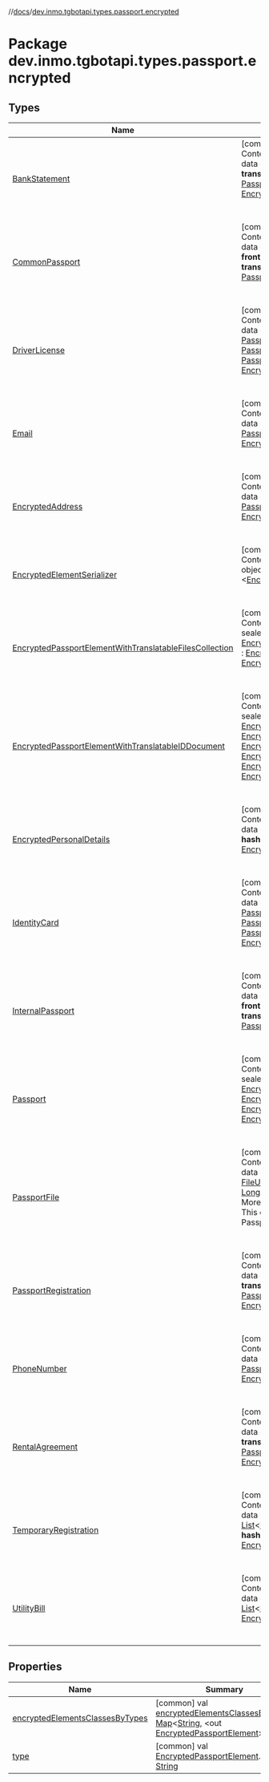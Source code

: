 //[docs](../../index.md)/[dev.inmo.tgbotapi.types.passport.encrypted](index.md)



# Package dev.inmo.tgbotapi.types.passport.encrypted  


## Types  
  
|  Name |  Summary | 
|---|---|
| <a name="dev.inmo.tgbotapi.types.passport.encrypted/BankStatement///PointingToDeclaration/"></a>[BankStatement](-bank-statement/index.md)| <a name="dev.inmo.tgbotapi.types.passport.encrypted/BankStatement///PointingToDeclaration/"></a>[common]  <br>Content  <br>data class [BankStatement](-bank-statement/index.md)(**files**: [List](https://kotlinlang.org/api/latest/jvm/stdlib/kotlin.collections/-list/index.html)<[PassportFile](-passport-file/index.md)>, **translations**: [List](https://kotlinlang.org/api/latest/jvm/stdlib/kotlin.collections/-list/index.html)<[PassportFile](-passport-file/index.md)>, **hash**: [PassportElementHash](../dev.inmo.tgbotapi.types.passport.encrypted.abstracts/index.md#%5Bdev.inmo.tgbotapi.types.passport.encrypted.abstracts%2FPassportElementHash%2F%2F%2FPointingToDeclaration%2F%5D%2FClasslikes%2F625018081)) : [EncryptedPassportElementWithTranslatableFilesCollection](-encrypted-passport-element-with-translatable-files-collection/index.md)  <br><br><br>|
| <a name="dev.inmo.tgbotapi.types.passport.encrypted/CommonPassport///PointingToDeclaration/"></a>[CommonPassport](-common-passport/index.md)| <a name="dev.inmo.tgbotapi.types.passport.encrypted/CommonPassport///PointingToDeclaration/"></a>[common]  <br>Content  <br>data class [CommonPassport](-common-passport/index.md)(**data**: [EncryptedData](../dev.inmo.tgbotapi.types.passport.credentials/index.md#%5Bdev.inmo.tgbotapi.types.passport.credentials%2FEncryptedData%2F%2F%2FPointingToDeclaration%2F%5D%2FClasslikes%2F625018081), **frontSide**: [PassportFile](-passport-file/index.md)?, **selfie**: [PassportFile](-passport-file/index.md)?, **translations**: [List](https://kotlinlang.org/api/latest/jvm/stdlib/kotlin.collections/-list/index.html)<[PassportFile](-passport-file/index.md)>, **hash**: [PassportElementHash](../dev.inmo.tgbotapi.types.passport.encrypted.abstracts/index.md#%5Bdev.inmo.tgbotapi.types.passport.encrypted.abstracts%2FPassportElementHash%2F%2F%2FPointingToDeclaration%2F%5D%2FClasslikes%2F625018081)) : [Passport](-passport/index.md)  <br><br><br>|
| <a name="dev.inmo.tgbotapi.types.passport.encrypted/DriverLicense///PointingToDeclaration/"></a>[DriverLicense](-driver-license/index.md)| <a name="dev.inmo.tgbotapi.types.passport.encrypted/DriverLicense///PointingToDeclaration/"></a>[common]  <br>Content  <br>data class [DriverLicense](-driver-license/index.md)(**data**: [EncryptedData](../dev.inmo.tgbotapi.types.passport.credentials/index.md#%5Bdev.inmo.tgbotapi.types.passport.credentials%2FEncryptedData%2F%2F%2FPointingToDeclaration%2F%5D%2FClasslikes%2F625018081), **frontSide**: [PassportFile](-passport-file/index.md)?, **reverseSide**: [PassportFile](-passport-file/index.md)?, **selfie**: [PassportFile](-passport-file/index.md)?, **translations**: [List](https://kotlinlang.org/api/latest/jvm/stdlib/kotlin.collections/-list/index.html)<[PassportFile](-passport-file/index.md)>, **hash**: [PassportElementHash](../dev.inmo.tgbotapi.types.passport.encrypted.abstracts/index.md#%5Bdev.inmo.tgbotapi.types.passport.encrypted.abstracts%2FPassportElementHash%2F%2F%2FPointingToDeclaration%2F%5D%2FClasslikes%2F625018081)) : [EncryptedPassportElementWithTranslatableIDDocument](-encrypted-passport-element-with-translatable-i-d-document/index.md)  <br><br><br>|
| <a name="dev.inmo.tgbotapi.types.passport.encrypted/Email///PointingToDeclaration/"></a>[Email](-email/index.md)| <a name="dev.inmo.tgbotapi.types.passport.encrypted/Email///PointingToDeclaration/"></a>[common]  <br>Content  <br>data class [Email](-email/index.md)(**email**: [String](https://kotlinlang.org/api/latest/jvm/stdlib/kotlin/-string/index.html), **hash**: [PassportElementHash](../dev.inmo.tgbotapi.types.passport.encrypted.abstracts/index.md#%5Bdev.inmo.tgbotapi.types.passport.encrypted.abstracts%2FPassportElementHash%2F%2F%2FPointingToDeclaration%2F%5D%2FClasslikes%2F625018081)) : [EncryptedPassportElementWithEmail](../dev.inmo.tgbotapi.types.passport.encrypted.abstracts/-encrypted-passport-element-with-email/index.md)  <br><br><br>|
| <a name="dev.inmo.tgbotapi.types.passport.encrypted/EncryptedAddress///PointingToDeclaration/"></a>[EncryptedAddress](-encrypted-address/index.md)| <a name="dev.inmo.tgbotapi.types.passport.encrypted/EncryptedAddress///PointingToDeclaration/"></a>[common]  <br>Content  <br>data class [EncryptedAddress](-encrypted-address/index.md)(**data**: [EncryptedData](../dev.inmo.tgbotapi.types.passport.credentials/index.md#%5Bdev.inmo.tgbotapi.types.passport.credentials%2FEncryptedData%2F%2F%2FPointingToDeclaration%2F%5D%2FClasslikes%2F625018081), **hash**: [PassportElementHash](../dev.inmo.tgbotapi.types.passport.encrypted.abstracts/index.md#%5Bdev.inmo.tgbotapi.types.passport.encrypted.abstracts%2FPassportElementHash%2F%2F%2FPointingToDeclaration%2F%5D%2FClasslikes%2F625018081)) : [EncryptedPassportElementWithData](../dev.inmo.tgbotapi.types.passport.encrypted.abstracts/-encrypted-passport-element-with-data/index.md)  <br><br><br>|
| <a name="dev.inmo.tgbotapi.types.passport.encrypted/EncryptedElementSerializer///PointingToDeclaration/"></a>[EncryptedElementSerializer](-encrypted-element-serializer/index.md)| <a name="dev.inmo.tgbotapi.types.passport.encrypted/EncryptedElementSerializer///PointingToDeclaration/"></a>[common]  <br>Content  <br>object [EncryptedElementSerializer](-encrypted-element-serializer/index.md) : <[EncryptedPassportElement](../dev.inmo.tgbotapi.types.passport.encrypted.abstracts/-encrypted-passport-element/index.md)>   <br><br><br>|
| <a name="dev.inmo.tgbotapi.types.passport.encrypted/EncryptedPassportElementWithTranslatableFilesCollection///PointingToDeclaration/"></a>[EncryptedPassportElementWithTranslatableFilesCollection](-encrypted-passport-element-with-translatable-files-collection/index.md)| <a name="dev.inmo.tgbotapi.types.passport.encrypted/EncryptedPassportElementWithTranslatableFilesCollection///PointingToDeclaration/"></a>[common]  <br>Content  <br>sealed class [EncryptedPassportElementWithTranslatableFilesCollection](-encrypted-passport-element-with-translatable-files-collection/index.md) : [EncryptedPassportElementTranslatable](../dev.inmo.tgbotapi.types.passport.encrypted.abstracts/-encrypted-passport-element-translatable/index.md), [EncryptedPassportElementWithFilesCollection](../dev.inmo.tgbotapi.types.passport.encrypted.abstracts/-encrypted-passport-element-with-files-collection/index.md)  <br><br><br>|
| <a name="dev.inmo.tgbotapi.types.passport.encrypted/EncryptedPassportElementWithTranslatableIDDocument///PointingToDeclaration/"></a>[EncryptedPassportElementWithTranslatableIDDocument](-encrypted-passport-element-with-translatable-i-d-document/index.md)| <a name="dev.inmo.tgbotapi.types.passport.encrypted/EncryptedPassportElementWithTranslatableIDDocument///PointingToDeclaration/"></a>[common]  <br>Content  <br>sealed class [EncryptedPassportElementWithTranslatableIDDocument](-encrypted-passport-element-with-translatable-i-d-document/index.md) : [EncryptedPassportElementWithData](../dev.inmo.tgbotapi.types.passport.encrypted.abstracts/-encrypted-passport-element-with-data/index.md), [EncryptedPassportElementWithFrontSide](../dev.inmo.tgbotapi.types.passport.encrypted.abstracts/-encrypted-passport-element-with-front-side/index.md), [EncryptedPassportElementWithReverseSide](../dev.inmo.tgbotapi.types.passport.encrypted.abstracts/-encrypted-passport-element-with-reverse-side/index.md), [EncryptedPassportElementWithSelfie](../dev.inmo.tgbotapi.types.passport.encrypted.abstracts/-encrypted-passport-element-with-selfie/index.md), [EncryptedPassportElementTranslatable](../dev.inmo.tgbotapi.types.passport.encrypted.abstracts/-encrypted-passport-element-translatable/index.md)  <br><br><br>|
| <a name="dev.inmo.tgbotapi.types.passport.encrypted/EncryptedPersonalDetails///PointingToDeclaration/"></a>[EncryptedPersonalDetails](-encrypted-personal-details/index.md)| <a name="dev.inmo.tgbotapi.types.passport.encrypted/EncryptedPersonalDetails///PointingToDeclaration/"></a>[common]  <br>Content  <br>data class [EncryptedPersonalDetails](-encrypted-personal-details/index.md)(**data**: [EncryptedData](../dev.inmo.tgbotapi.types.passport.credentials/index.md#%5Bdev.inmo.tgbotapi.types.passport.credentials%2FEncryptedData%2F%2F%2FPointingToDeclaration%2F%5D%2FClasslikes%2F625018081), **hash**: [PassportElementHash](../dev.inmo.tgbotapi.types.passport.encrypted.abstracts/index.md#%5Bdev.inmo.tgbotapi.types.passport.encrypted.abstracts%2FPassportElementHash%2F%2F%2FPointingToDeclaration%2F%5D%2FClasslikes%2F625018081)) : [EncryptedPassportElementWithData](../dev.inmo.tgbotapi.types.passport.encrypted.abstracts/-encrypted-passport-element-with-data/index.md)  <br><br><br>|
| <a name="dev.inmo.tgbotapi.types.passport.encrypted/IdentityCard///PointingToDeclaration/"></a>[IdentityCard](-identity-card/index.md)| <a name="dev.inmo.tgbotapi.types.passport.encrypted/IdentityCard///PointingToDeclaration/"></a>[common]  <br>Content  <br>data class [IdentityCard](-identity-card/index.md)(**data**: [EncryptedData](../dev.inmo.tgbotapi.types.passport.credentials/index.md#%5Bdev.inmo.tgbotapi.types.passport.credentials%2FEncryptedData%2F%2F%2FPointingToDeclaration%2F%5D%2FClasslikes%2F625018081), **frontSide**: [PassportFile](-passport-file/index.md)?, **reverseSide**: [PassportFile](-passport-file/index.md)?, **selfie**: [PassportFile](-passport-file/index.md)?, **translations**: [List](https://kotlinlang.org/api/latest/jvm/stdlib/kotlin.collections/-list/index.html)<[PassportFile](-passport-file/index.md)>, **hash**: [PassportElementHash](../dev.inmo.tgbotapi.types.passport.encrypted.abstracts/index.md#%5Bdev.inmo.tgbotapi.types.passport.encrypted.abstracts%2FPassportElementHash%2F%2F%2FPointingToDeclaration%2F%5D%2FClasslikes%2F625018081)) : [EncryptedPassportElementWithTranslatableIDDocument](-encrypted-passport-element-with-translatable-i-d-document/index.md)  <br><br><br>|
| <a name="dev.inmo.tgbotapi.types.passport.encrypted/InternalPassport///PointingToDeclaration/"></a>[InternalPassport](-internal-passport/index.md)| <a name="dev.inmo.tgbotapi.types.passport.encrypted/InternalPassport///PointingToDeclaration/"></a>[common]  <br>Content  <br>data class [InternalPassport](-internal-passport/index.md)(**data**: [EncryptedData](../dev.inmo.tgbotapi.types.passport.credentials/index.md#%5Bdev.inmo.tgbotapi.types.passport.credentials%2FEncryptedData%2F%2F%2FPointingToDeclaration%2F%5D%2FClasslikes%2F625018081), **frontSide**: [PassportFile](-passport-file/index.md)?, **selfie**: [PassportFile](-passport-file/index.md)?, **translations**: [List](https://kotlinlang.org/api/latest/jvm/stdlib/kotlin.collections/-list/index.html)<[PassportFile](-passport-file/index.md)>, **hash**: [PassportElementHash](../dev.inmo.tgbotapi.types.passport.encrypted.abstracts/index.md#%5Bdev.inmo.tgbotapi.types.passport.encrypted.abstracts%2FPassportElementHash%2F%2F%2FPointingToDeclaration%2F%5D%2FClasslikes%2F625018081)) : [Passport](-passport/index.md)  <br><br><br>|
| <a name="dev.inmo.tgbotapi.types.passport.encrypted/Passport///PointingToDeclaration/"></a>[Passport](-passport/index.md)| <a name="dev.inmo.tgbotapi.types.passport.encrypted/Passport///PointingToDeclaration/"></a>[common]  <br>Content  <br>sealed class [Passport](-passport/index.md) : [EncryptedPassportElementWithData](../dev.inmo.tgbotapi.types.passport.encrypted.abstracts/-encrypted-passport-element-with-data/index.md), [EncryptedPassportElementWithFrontSide](../dev.inmo.tgbotapi.types.passport.encrypted.abstracts/-encrypted-passport-element-with-front-side/index.md), [EncryptedPassportElementWithSelfie](../dev.inmo.tgbotapi.types.passport.encrypted.abstracts/-encrypted-passport-element-with-selfie/index.md), [EncryptedPassportElementTranslatable](../dev.inmo.tgbotapi.types.passport.encrypted.abstracts/-encrypted-passport-element-translatable/index.md)  <br><br><br>|
| <a name="dev.inmo.tgbotapi.types.passport.encrypted/PassportFile///PointingToDeclaration/"></a>[PassportFile](-passport-file/index.md)| <a name="dev.inmo.tgbotapi.types.passport.encrypted/PassportFile///PointingToDeclaration/"></a>[common]  <br>Content  <br>data class [PassportFile](-passport-file/index.md)(**fileId**: [FileId](../dev.inmo.tgbotapi.requests.abstracts/-file-id/index.md), **fileUniqueId**: [FileUniqueId](../dev.inmo.tgbotapi.types/index.md#%5Bdev.inmo.tgbotapi.types%2FFileUniqueId%2F%2F%2FPointingToDeclaration%2F%5D%2FClasslikes%2F625018081), **uploadingDate**: [TelegramDate](../dev.inmo.tgbotapi.types/-telegram-date/index.md), **fileSize**: [Long](https://kotlinlang.org/api/latest/jvm/stdlib/kotlin/-long/index.html)?) : [TelegramMediaFile](../dev.inmo.tgbotapi.types.files.abstracts/-telegram-media-file/index.md)  <br>More info  <br>This object represents a file uploaded to Telegram Passport.  <br><br><br>|
| <a name="dev.inmo.tgbotapi.types.passport.encrypted/PassportRegistration///PointingToDeclaration/"></a>[PassportRegistration](-passport-registration/index.md)| <a name="dev.inmo.tgbotapi.types.passport.encrypted/PassportRegistration///PointingToDeclaration/"></a>[common]  <br>Content  <br>data class [PassportRegistration](-passport-registration/index.md)(**files**: [List](https://kotlinlang.org/api/latest/jvm/stdlib/kotlin.collections/-list/index.html)<[PassportFile](-passport-file/index.md)>, **translations**: [List](https://kotlinlang.org/api/latest/jvm/stdlib/kotlin.collections/-list/index.html)<[PassportFile](-passport-file/index.md)>, **hash**: [PassportElementHash](../dev.inmo.tgbotapi.types.passport.encrypted.abstracts/index.md#%5Bdev.inmo.tgbotapi.types.passport.encrypted.abstracts%2FPassportElementHash%2F%2F%2FPointingToDeclaration%2F%5D%2FClasslikes%2F625018081)) : [EncryptedPassportElementWithTranslatableFilesCollection](-encrypted-passport-element-with-translatable-files-collection/index.md)  <br><br><br>|
| <a name="dev.inmo.tgbotapi.types.passport.encrypted/PhoneNumber///PointingToDeclaration/"></a>[PhoneNumber](-phone-number/index.md)| <a name="dev.inmo.tgbotapi.types.passport.encrypted/PhoneNumber///PointingToDeclaration/"></a>[common]  <br>Content  <br>data class [PhoneNumber](-phone-number/index.md)(**phoneNumber**: [String](https://kotlinlang.org/api/latest/jvm/stdlib/kotlin/-string/index.html), **hash**: [PassportElementHash](../dev.inmo.tgbotapi.types.passport.encrypted.abstracts/index.md#%5Bdev.inmo.tgbotapi.types.passport.encrypted.abstracts%2FPassportElementHash%2F%2F%2FPointingToDeclaration%2F%5D%2FClasslikes%2F625018081)) : [EncryptedPassportElementWithPhoneNumber](../dev.inmo.tgbotapi.types.passport.encrypted.abstracts/-encrypted-passport-element-with-phone-number/index.md)  <br><br><br>|
| <a name="dev.inmo.tgbotapi.types.passport.encrypted/RentalAgreement///PointingToDeclaration/"></a>[RentalAgreement](-rental-agreement/index.md)| <a name="dev.inmo.tgbotapi.types.passport.encrypted/RentalAgreement///PointingToDeclaration/"></a>[common]  <br>Content  <br>data class [RentalAgreement](-rental-agreement/index.md)(**files**: [List](https://kotlinlang.org/api/latest/jvm/stdlib/kotlin.collections/-list/index.html)<[PassportFile](-passport-file/index.md)>, **translations**: [List](https://kotlinlang.org/api/latest/jvm/stdlib/kotlin.collections/-list/index.html)<[PassportFile](-passport-file/index.md)>, **hash**: [PassportElementHash](../dev.inmo.tgbotapi.types.passport.encrypted.abstracts/index.md#%5Bdev.inmo.tgbotapi.types.passport.encrypted.abstracts%2FPassportElementHash%2F%2F%2FPointingToDeclaration%2F%5D%2FClasslikes%2F625018081)) : [EncryptedPassportElementWithTranslatableFilesCollection](-encrypted-passport-element-with-translatable-files-collection/index.md)  <br><br><br>|
| <a name="dev.inmo.tgbotapi.types.passport.encrypted/TemporaryRegistration///PointingToDeclaration/"></a>[TemporaryRegistration](-temporary-registration/index.md)| <a name="dev.inmo.tgbotapi.types.passport.encrypted/TemporaryRegistration///PointingToDeclaration/"></a>[common]  <br>Content  <br>data class [TemporaryRegistration](-temporary-registration/index.md)(**files**: [List](https://kotlinlang.org/api/latest/jvm/stdlib/kotlin.collections/-list/index.html)<[PassportFile](-passport-file/index.md)>, **translations**: [List](https://kotlinlang.org/api/latest/jvm/stdlib/kotlin.collections/-list/index.html)<[PassportFile](-passport-file/index.md)>, **hash**: [PassportElementHash](../dev.inmo.tgbotapi.types.passport.encrypted.abstracts/index.md#%5Bdev.inmo.tgbotapi.types.passport.encrypted.abstracts%2FPassportElementHash%2F%2F%2FPointingToDeclaration%2F%5D%2FClasslikes%2F625018081)) : [EncryptedPassportElementWithTranslatableFilesCollection](-encrypted-passport-element-with-translatable-files-collection/index.md)  <br><br><br>|
| <a name="dev.inmo.tgbotapi.types.passport.encrypted/UtilityBill///PointingToDeclaration/"></a>[UtilityBill](-utility-bill/index.md)| <a name="dev.inmo.tgbotapi.types.passport.encrypted/UtilityBill///PointingToDeclaration/"></a>[common]  <br>Content  <br>data class [UtilityBill](-utility-bill/index.md)(**files**: [List](https://kotlinlang.org/api/latest/jvm/stdlib/kotlin.collections/-list/index.html)<[PassportFile](-passport-file/index.md)>, **translations**: [List](https://kotlinlang.org/api/latest/jvm/stdlib/kotlin.collections/-list/index.html)<[PassportFile](-passport-file/index.md)>, **hash**: [PassportElementHash](../dev.inmo.tgbotapi.types.passport.encrypted.abstracts/index.md#%5Bdev.inmo.tgbotapi.types.passport.encrypted.abstracts%2FPassportElementHash%2F%2F%2FPointingToDeclaration%2F%5D%2FClasslikes%2F625018081)) : [EncryptedPassportElementWithTranslatableFilesCollection](-encrypted-passport-element-with-translatable-files-collection/index.md)  <br><br><br>|


## Properties  
  
|  Name |  Summary | 
|---|---|
| <a name="dev.inmo.tgbotapi.types.passport.encrypted//encryptedElementsClassesByTypes/#/PointingToDeclaration/"></a>[encryptedElementsClassesByTypes](encrypted-elements-classes-by-types.md)| <a name="dev.inmo.tgbotapi.types.passport.encrypted//encryptedElementsClassesByTypes/#/PointingToDeclaration/"></a> [common] val [encryptedElementsClassesByTypes](encrypted-elements-classes-by-types.md): [Map](https://kotlinlang.org/api/latest/jvm/stdlib/kotlin.collections/-map/index.html)<[String](https://kotlinlang.org/api/latest/jvm/stdlib/kotlin/-string/index.html), <out [EncryptedPassportElement](../dev.inmo.tgbotapi.types.passport.encrypted.abstracts/-encrypted-passport-element/index.md)>>   <br>|
| <a name="dev.inmo.tgbotapi.types.passport.encrypted//type/dev.inmo.tgbotapi.types.passport.encrypted.abstracts.EncryptedPassportElement#/PointingToDeclaration/"></a>[type](type.md)| <a name="dev.inmo.tgbotapi.types.passport.encrypted//type/dev.inmo.tgbotapi.types.passport.encrypted.abstracts.EncryptedPassportElement#/PointingToDeclaration/"></a> [common] val [EncryptedPassportElement](../dev.inmo.tgbotapi.types.passport.encrypted.abstracts/-encrypted-passport-element/index.md).[type](type.md): [String](https://kotlinlang.org/api/latest/jvm/stdlib/kotlin/-string/index.html)   <br>|

